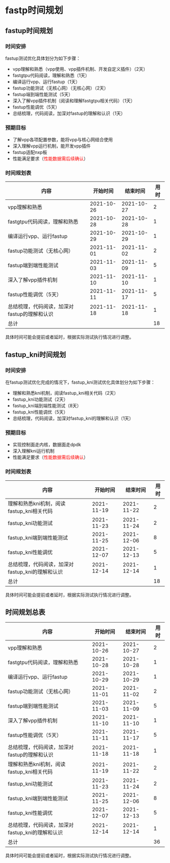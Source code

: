 # fastp时间规划

## fastup时间规划

### 时间安排

fastup测试优化具体划分为如下步骤：

- vpp理解和熟悉（vpp使用、vpp插件机制、开发自定义插件）（2天）
- fastgtpu代码阅读，理解和熟悉（1天）
- 编译运行vpp、运行fastup（1天）
- fastup功能测试（无核心网）（无核心网）（2天）
- fastup端到端性能测试（5天）
- 深入了解vpp插件机制（阅读和理解fastgtpu相关代码）（1天）
- fastup性能调优（5天）
- 总结梳理，代码阅读，加深对fastup的理解和认识（1天）

### 预期目标

- 了解vpp各项配置参数，能将vpp与核心网结合使用
- 深入理解vpp运行机制，能开发vpp插件
- fastup适配nxp板
- 性能满足要求（<font color="red">性能数据需后续确认</font>）

### 时间规划表

| 内容                                         | 开始时间   | 结束时间   | 用时 |
| -------------------------------------------- | ---------- | ---------- | ---- |
| vpp理解和熟悉                                | 2021-10-26 | 2021-10-27 | 2    |
| fastgtpu代码阅读，理解和熟悉                 | 2021-10-28 | 2021-10-28 | 1   |
| 编译运行vpp、运行fastup                      | 2021-10-29 | 2021-10-29 | 1    |
| fastup功能测试（无核心网）                   | 2021-11-01 | 2021-11-02 | 2   |
| fastup端到端性能测试                         | 2021-11-03 | 2021-11-09 | 5    |
| 深入了解vpp插件机制                          | 2021-11-10 | 2021-11-10 | 1    |
| fastup性能调优（5天）                        | 2021-11-11 | 2021-11-17 | 5    |
| 总结梳理，代码阅读，加深对fastup的理解和认识 | 2021-11-18 | 2021-11-18 | 1    |
| 总计                                         |            |            | 18   |

具体时间可能会提前或者延时，根据实际测试执行情况进行调整。

## fastup_kni时间规划

### 时间安排

在fastup测试优化完成的情况下，fastup_kni测试优化具体划分为如下步骤：

- 理解和熟悉kni机制，阅读fastup_kni相关代码（2天）
- fastup_kni功能测试（2天）
- fastup_kni端到端性能测试（8天）
- fastup_kni性能调优（5天）
- 总结梳理，代码阅读，加深对fastup_kni的理解和认识（1天）

### 预期目标

- 实现控制面走内核，数据面走dpdk
- 深入理解kni运行机制
- 性能满足要求（<font color="red">性能数据需后续确认</font>）

### 时间规划表

| 内容                                             | 开始时间   | 结束时间   | 用时 |
| ------------------------------------------------ | ---------- | ---------- | ---- |
| 理解和熟悉kni机制，阅读fastup_kni相关代码        | 2021-11-19 | 2021-11-22 | 2    |
| fastup_kni功能测试                               | 2021-11-23 | 2021-11-24 | 2    |
| fastup_kni端到端性能测试                         | 2021-11-25 | 2021-12-06 | 8    |
| fastup_kni性能调优                               | 2021-12-07 | 2021-12-13 | 5    |
| 总结梳理，代码阅读，加深对fastup_kni的理解和认识 | 2021-12-14 | 2021-12-14 | 1    |
| 总计                                             |            |            | 18   |

具体时间可能会提前或者延时，根据实际测试执行情况进行调整。

## 时间规划总表

| 内容                                         | 开始时间   | 结束时间   | 用时 |
| -------------------------------------------- | ---------- | ---------- | ---- |
| vpp理解和熟悉                                | 2021-10-26 | 2021-10-27 | 2    |
| fastgtpu代码阅读，理解和熟悉                 | 2021-10-28 | 2021-10-28 | 1   |
| 编译运行vpp、运行fastup                      | 2021-10-29 | 2021-10-29 | 1    |
| fastup功能测试（无核心网）                   | 2021-11-01 | 2021-11-02 | 2   |
| fastup端到端性能测试                         | 2021-11-03 | 2021-11-09 | 5    |
| 深入了解vpp插件机制                          | 2021-11-10 | 2021-11-10 | 1    |
| fastup性能调优（5天）                        | 2021-11-11 | 2021-11-17 | 5    |
| 总结梳理，代码阅读，加深对fastup的理解和认识 | 2021-11-18 | 2021-11-18 | 1    |
| 理解和熟悉kni机制，阅读fastup_kni相关代码        | 2021-11-19 | 2021-11-22 | 2    |
| fastup_kni功能测试                               | 2021-11-23 | 2021-11-24 | 2    |
| fastup_kni端到端性能测试                         | 2021-11-25 | 2021-12-06 | 8    |
| fastup_kni性能调优                               | 2021-12-07 | 2021-12-13 | 5    |
| 总结梳理，代码阅读，加深对fastup_kni的理解和认识 | 2021-12-14 | 2021-12-14 | 1    |
| 总计                                         |            |  | 36   |

具体时间可能会提前或者延时，根据实际测试执行情况进行调整。

